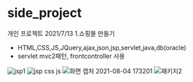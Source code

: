 # side_project
개인 프로젝트
2021/7/13
1.쇼핑몰 만들기
 - HTML,CSS,JS,JQuery,ajax,json,jsp,servlet,java,db(oracle)
 - servlet mvc2패턴, frontcontroller 사용

![jsp1](https://user-images.githubusercontent.com/84554175/134033565-485dd765-6cd3-4771-a247-773def79b8cf.png)
![jsp css js](https://user-images.githubusercontent.com/84554175/134033599-fb262df4-b130-4e91-9464-e6a587eb0bc5.png)
![화면 캡처 2021-08-04 173201](https://user-images.githubusercontent.com/84554175/134033609-a3d78162-60b0-4cdd-8eaa-38178404f1ff.png)
![패키지2](https://user-images.githubusercontent.com/84554175/134033614-3fe539b0-f11e-4354-ab36-bbe85ed0d724.png)
